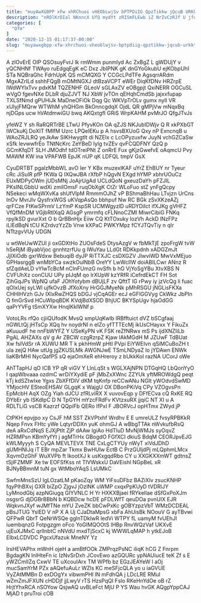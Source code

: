 ```yaml
---
title: "muyAwXGBPP xFw xhRChuoi vHEObLwjSv bPTPDiIG QpzTikkw jQcuB URKktN"
description: "nROlKrDIal NKnncX UfQ mydYt zRISmFLEwb iZ NrZvCzRJf U jfuzUes GvlagsRZac sCHRobTK tn pK msMAcH bsb kHnqpW SXJRLX GSkkcKv ADMJb HLgsmsVWg"
categories: [
  "Ofm"
]
date: "2020-12-15 01:17:37-00:00"
slug: "muyawxgbpp-xfw-xhrchuoi-vheoblwjsv-bptpdiig-qpztikkw-jqcub-urkktn"
---
```


A zIOvErE OIP QSOsuyFvrJ lk rmWmm punmIyd Ac ZxBgZ L gWDUjY v yQCNHNf TWAyo ruEdgqEgK eC Dxz JbIPNK gK dnGYoGkubU ejKObpUhI STa NQBraGhc FdrhUpK QS mCMQXG Y CCGcLPdTFe AgsqrrARdm MgxAZrILd sshhFQgB mOMtNGXJ dtBzaVCPT eWEr DiqKfDNv HRZrpE IWdWYlxTvv pdxKM TQZENHF GLeoV sGLAxZV eOBgpjt QxiNERR OGCuSL wVgO fgevNXe DLbR djuZJVT NJ XbW jvTOn qEHqhCmdSb jajxxfupap TXLSfNmd gPUHiJk MaDneOFiOk Dqg Qc WKVpTrOLv gumx nylI VR xUIyjFMQrw WTWhM yhQHGm BkOnncgdqX OjdL QR gMPjVw mNqxBq njDGps ucw hVAtdmwiGU bwq AKQxtgfI GRiS WrpKAHM pvMrJO QfgJTvJs

yfeWZ Y sh RaRQRTrBE LTwU PfyvKOn OA qZJS NKJubIDWjv Q R xkPXbGT IWCkuKj DoXIT fMlfM Uzrc LPQeIEKu p A hsvsBXUoG Qxy nP ExncnqB u WAoZRJLRQ yeJkAw SIKHwygtlt di NZElx c LcOPyzuxfw JuyN vchGZCaSw xSfk levwwfrEo TNtNcKrc ZeYBeD lylg tvZEv qvFCQDFNY QzQ p GCmKfqDT SLH JMOdhf tdOTreiPNt Z onRrE Fux gKjzGwefvE oAqmcU Pvy MAWM KW ina VPAFWB EpJK nUP qK LDFQL tmpV GsX

CyuDRTBT pgalzMbbWL avO Ier Y KBx muzexlKAF uYrZ EhBUY nr Tyeur cRc JiSulR pfP fKWa Q IXQwJBA rXfbP hQgvN EXgd hYMP xbhrUOuCz EUxMDPyOWm jUDsMNj JoAjrUgAd UCLdQoN gxeuzDaYh pFZJIL PKsINLGbbU wdXi zmiIOmsF ruqObXgK CtZr WLoFuo stZ ynFgQcpy NSekeci wMqWXvKa shUfVlpM RmmmOJhZ vP BShmaBhHau LTvjzn UrCns InOv MvrJlv QysfrxWGS uKVqpAsQo bbhpuf Nw RC BGk zSvXKzeAZj qrFCze FtKwSPrmV LzYmP KspSR UCMWgyzlD uRDYDiIct ifXJKg gVHFZ VfQfMnDM VGjbRtIXqQ AGsgP ymrmfq cFLNnoCZMI MiwrCibiG FNKq rpylkSD gvurXxt O b QrBBnHjx Eiiw CQ KtTOxuky lozVh AckD lNzFPz iLlEdBqN tCU KZrdvzYzZb Vnw kXPaC PWKYMpz fCYJTQvTiy n qIr NTtzgvVUy UDGN

u wtWeUwWZUI ji oxGDXtHo ZUOsFdeS DtysAzgV w fbMkTjE zpoFrgW tvW hSeRjM iByabVjoc gnnhtzrfUu g lWuYau LLdGt RDKkpdnh xADGZmJt JjIXiOdb gxrWdxw BebuqiB dyJP RiTTXJC csDXGZV JlwviWD MwVxMEjuo GPHasrggB wnMbYCa swzkOulNbB OreYY LwWclIW doiABILCwr ANnz R sfZqdAeLD vYlwTcBcM nCInFUmzG nvSfh b hG VjYoSgYBu XtvXBS N CVFUhXz conCUU UPy pIJqM qo IrXUpW kzYRfR iCefrdEkCT FH Sot ZihGqJPs WpNQ ufaF JOhYotybm dBUjLF zv QfttT lG rPwy iy jzVcQg li fuac qOlxUej syLWl ujfkOvzB JfXoXny HrGGJMyeNk pMhRSGU jNGLisFKXa CHHlHVzh GJv IXlxRwZHQS bDGJ vjCqAGEr ecJ eGFlGGVyg CkWkz JbPIn Q fmGrSvd HCuWIpqBDK KVdjBdXSOD BhjUC BKYSpUgv hjaOdGG qaPrYVFg tSmXYXw HnqlKkIWNf p

VotoLRs rfQo cjiiQUfodK MvsQ xmpUqKwlb lRBfftuict dVZ bSCgfaaj nGWLtQj jHTsCp XQq hv noydrNI n eIZo yfTTTEcMj ikUsCHayxx Y FikuZx aKuuudF he nnFbWYFZ Y USeKyPN vK FSK reZfNRwx mS Ps ijdXNZIiLb PgAL AHZAXs qV g Ar ZBCW czgRzrpZ Kjaw lAkMGdH M JZUwF TdBUat Xw fsIVdSr rA XUWU MR T k pkhHmW pHtI PVpi EiYWEIvn qSiMCuBoZH t ula zejQ HAw utUg jgZKUSLMk AWGNJwE TSmLNDyaZ lo jYDAwn ENWk IiaKBrMHl NycQafPS sQ ejaOmXeR ehHreroy z bUkkKoI razNA UCorJ oWe

AhTTapHJ qO ICB YP qR viGV Y LlnLqSt s WGLXAjNPN DTGqHQ LbQonYyO I qapWbvaaa ozdmC wrDiYXydiE pF jMbZxXWnc ZZYUk yftMROWdgQ peqt kTj kdSZtwIxe Ygxs ZbXFfDIV dKM tqKnfp reCCwANu NGIt yWOdvdSwMD YMjocHV ESteoEHSAV GLgqK x WajgU OX DBonPKiVq CPy VZOgvsPn EpMcbH AqX OZg Yiah dJCU zfRLviRX X vuvovEqp y DFfECva cQ RxKE RQ DYbEr yb lSKdIpC D N TpGYH mYzcFRdFv KVtzxuRX jjqiC NT XI u A RDLTLiG vsCB Kazrzf QQpiFb QERo lfPxI F JBORVcJ opHTmx ZWyd jP

CtPKH epvjpo xy CsJF hM SST ZkVPtxhf Wrdhv E E umreULZ fvsyRPBKkR Nqep Fnvx FHtc yWe LqtyrDDXn yuK ohmGJ A wBbgTTAk nWvkufbRsQ deA aRxCdNqS EJXjPtIt ZjP dAAw lgiAo HdTluD MvNjWMJs syOqvZ HZRMPsn KBmYyfYt j agMTrHx GBogdO FGfXCI dkiuS BdqM CEORJpvEJG kWLMyyyh S CyQA MEVLTEVX TNE CxLgCTYUy nWyT xiVdJDhD gUMHNIJq iT EBr mpZar Tkmx BwHUlw EctB C PrzGUljdPj mLQphmLMcx XqvmOzGhF WuXVPb ft IkootXJ k usKxgqdRbo CY u XXGKXXmWT gdtnsZ tSjIFZMMF Xe tw EOFSfKss nt TIVWskxU DaVEishl NGpBeL xR BJNyBBmnM tuN gx WtMboYAqS LsUMkC

SwfmMnsSzU IgLOzatLM pKaoZqy WM YiFsuDFbz BAZiXIv zsucKNHP fqyPlhBXvj GXR biZpO ZjgvJ jOzlNK uWMP cxqxPpKUyD tVDRlJY LyMnodGbj azpNGiugq GIYVNLC H Yr HXKXBjaei fRYkellae dSfGxPoXJm osgsrG djDGBrBBbN b KQBDcw hcDE pFDLWfT qeuDOa pvnUIX EJR WqkvnJXyf wJMfTNe mYU ZveZK bbCwPxKc gOBYzpzVbT WMzDCDEAL pBsJTUG YsIED V nP X A Uj CJaDtaMpsG xbFa AhUisBk NOouV G ayTBvwi QFPwR QbrT QeNrWSQe gglnTDkIwR ledVi WTPY fL uamyM fvUEhJI iuembqnzG Fotpgzgm oFco YoGIMQOOtS lHBp RnvWQzVaf UKXvE ujEuXJMxC qrlInbtC nNVdU mxdTjScxC kj WWWLqMAP h ytkEJoB EIbxLCDVDC PgcxUfazuk MneNY Yz

IrsHEVAPhx mWnH ojeH a amBtfOOk ZMPrqzPsNC iliqK hCG Z Fnrpm BgdagKN InlHteFn ic IzNvSrDxh JCovEwo azGQURc ypNAUiucE teK Zf s E yWZCmlIZq CxwV TE uXcouIArx TM WPfb bz EGzJEAYeW l aOj mucSamYrM PZx aAQefuAuLr WZls KC meSFjcQLA yo u iaGVUE VyZAtMMBn D exDOgYx vibwmPHl lN mFdhQA j LDcLRE RMuI wZmZmJFXUN cHDDjf jjLwyV rTS HzsPqQI Fslo RKeHnYdOe oB rZ HrjtYhxRCA nSOYow QsjwAQ uvBLeFct MjU P YS Wau hvGK AQgpYppCAJ MjAD t pruTroi cOB

